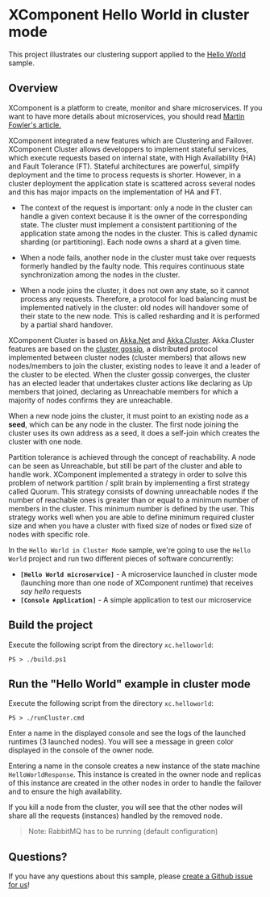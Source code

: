 # XComponent Hello World in cluster mode

This project illustrates our clustering support applied to the [Hello World](../xc.helloworld) sample.

## Overview

XComponent is a platform to create, monitor and share microservices.
If you want to have more details about microservices, you should read [Martin Fowler's article.](http://martinfowler.com/articles/microservices.html)
 
XComponent integrated a new features which are Clustering and Failover. XComponent Cluster allows developpers to implement stateful services, which execute requests based on internal state, with High Availability (HA) and Fault Tolerance (FT). Stateful architectures are powerful, simplify deployment and the time to process requests is shorter. However, in a cluster deployment the application state is scattered across several nodes and this has major impacts on the implementation of HA and FT.

- The context of the request is important: only a node in the cluster can handle a given context because it is the owner of the corresponding state. The cluster must implement a consistent partitioning of the application state among the nodes in the cluster. This is called dynamic sharding (or partitioning). Each node owns a shard at a given time.

- When a node fails, another node in the cluster must take over requests formerly handled by the faulty node. This requires continuous state synchronization among the nodes in the cluster.

- When a node joins the cluster, it does not own any state, so it cannot process any requests. Therefore, a protocol for load balancing must be implemented natively in the cluster: old nodes will handover some of their state to the new node. This is called resharding and it is performed by a partial shard handover.

XComponent Cluster is based on [Akka.Net](https://getakka.net/articles/intro/what-is-akka.html) and [Akka.Cluster](https://getakka.net/articles/clustering/cluster-overview.html). Akka.Cluster features are based on the [cluster gossip](https://getakka.net/articles/clustering/cluster-overview.html#cluster-gossip), a distributed protocol implemented between cluster nodes (cluster members) that allows new nodes/members to join the cluster, existing nodes to leave it and a leader of the cluster to be elected. When the cluster gossip converges, the cluster has an elected leader that undertakes cluster actions like declaring as Up members that joined, declaring as Unreachable members for which a majority of nodes confirms they are unreachable. 

When a new node joins the cluster, it must point to an existing node as a **seed**, which can be any node in the cluster. The first node joining the cluster uses its own address as a seed, it does a self-join which creates the cluster with one node. 

Partition tolerance is achieved through the concept of reachability. A node can be seen as Unreachable, but still be part of the cluster and able to handle work. XComponent implemented a strategy in order to solve this problem of network partition / split brain by implementing a first strategy called Quorum. This strategy consists of downing unreachable nodes if the number of reachable ones is greater than or equal to a minimum number of members in the cluster. This minimum number is defined by the user. This strategy works well when you are able to define minimum required cluster size and when you have a cluster with fixed size of nodes or fixed size of nodes with specific role.  

In the `Hello World in Cluster Mode` sample, we're going to use the `Hello World` project and run two different pieces of software concurrently:

* **`[Hello World microservice]`** - A microservice launched in cluster mode (launching more than one node of XComponent runtime) that receives *say hello* requests 
* **`[Console Application]`** - A simple application to test our microservice

## Build the project

Execute the following script from the directory `xc.helloworld`:
```
PS > ./build.ps1
```

## Run the "Hello World" example in cluster mode

Execute the following script from the directory `xc.helloworld`:
```
PS > ./runCluster.cmd
```
Enter a name in the displayed console and see the logs of the launched runtimes (3 launched nodes). You will see a message in green color displayed in the console of the owner node.

Entering a name in the console creates a new instance of the state machine `HelloWorldResponse`. This instance is created in the owner node and replicas of this instance are created in the other nodes
in order to handle the failover and to ensure the high availability.

If you kill a node from the cluster, you will see that the other nodes will share all the requests (instances) handled by the
removed node.

> Note: RabbitMQ has to be running (default configuration) 

## Questions?

If you have any questions about this sample, please [create a Github issue for us](https://github.com/xcomponent/xcomponent/issues)!
